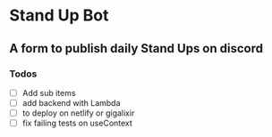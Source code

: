 # Stand Up Bot

## A form to publish daily Stand Ups on discord

### Todos

- [ ] Add sub items
- [ ] add backend with Lambda
- [ ] to deploy on netlify or gigalixir
- [ ] fix failing tests on useContext
